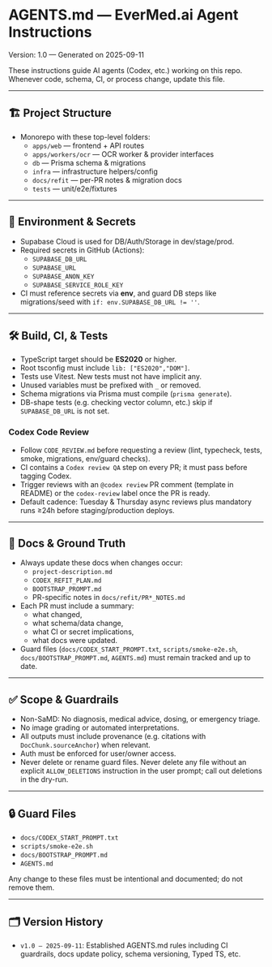 # AGENTS.md — EverMed.ai Agent Instructions

Version: 1.0 — Generated on 2025-09-11

These instructions guide AI agents (Codex, etc.) working on this repo.  
Whenever code, schema, CI, or process change, update this file.

---

## 🏗 Project Structure

- Monorepo with these top-level folders:
  - `apps/web` — frontend + API routes  
  - `apps/workers/ocr` — OCR worker & provider interfaces  
  - `db` — Prisma schema & migrations  
  - `infra` — infrastructure helpers/config  
  - `docs/refit` — per-PR notes & migration docs  
  - `tests` — unit/e2e/fixtures  

---

## 🔧 Environment & Secrets

- Supabase Cloud is used for DB/Auth/Storage in dev/stage/prod.  
- Required secrets in GitHub (Actions):
  - `SUPABASE_DB_URL`  
  - `SUPABASE_URL`  
  - `SUPABASE_ANON_KEY`  
  - `SUPABASE_SERVICE_ROLE_KEY`  
- CI must reference secrets via **env**, and guard DB steps like migrations/seed with `if: env.SUPABASE_DB_URL != ''`.

---

## 🛠 Build, CI, & Tests

- TypeScript target should be **ES2020** or higher.  
- Root tsconfig must include `lib: ["ES2020","DOM"]`.  
- Tests use Vitest. New tests must not have implicit any.  
- Unused variables must be prefixed with `_` or removed.  
- Schema migrations via Prisma must compile (`prisma generate`).  
- DB-shape tests (e.g. checking vector column, etc.) skip if `SUPABASE_DB_URL` is not set.

### Codex Code Review

- Follow `CODE_REVIEW.md` before requesting a review (lint, typecheck, tests, smoke, migrations, env/guard checks).
- CI contains a `Codex review QA` step on every PR; it must pass before tagging Codex.
- Trigger reviews with an `@codex review` PR comment (template in README) or the `codex-review` label once the PR is ready.
- Default cadence: Tuesday & Thursday async reviews plus mandatory runs ≥24h before staging/production deploys.

---

## 📝 Docs & Ground Truth

- Always update these docs when changes occur:
  - `project-description.md`  
  - `CODEX_REFIT_PLAN.md`  
  - `BOOTSTRAP_PROMPT.md`  
  - PR-specific notes in `docs/refit/PR*_NOTES.md`  
- Each PR must include a summary:
  - what changed,  
  - what schema/data change,  
  - what CI or secret implications,  
  - what docs were updated.
- Guard files (`docs/CODEX_START_PROMPT.txt`, `scripts/smoke-e2e.sh`, `docs/BOOTSTRAP_PROMPT.md`, `AGENTS.md`) must remain tracked and up to date.

---

## ✅ Scope & Guardrails

- Non-SaMD: No diagnosis, medical advice, dosing, or emergency triage.  
- No image grading or automated interpretations.  
- All outputs must include provenance (e.g. citations with `DocChunk.sourceAnchor`) when relevant.  
- Auth must be enforced for user/owner access.
- Never delete or rename guard files. Never delete any file without an explicit `ALLOW_DELETIONS` instruction in the user prompt; call out deletions in the dry-run.

---

## 🔒 Guard Files

- `docs/CODEX_START_PROMPT.txt`
- `scripts/smoke-e2e.sh`
- `docs/BOOTSTRAP_PROMPT.md`
- `AGENTS.md`

Any change to these files must be intentional and documented; do not remove them.

---

## 🗂 Version History

- `v1.0 — 2025-09-11`: Established AGENTS.md rules including CI guardrails, docs update policy, schema versioning, Typed TS, etc.

